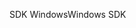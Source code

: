 <span data-ttu-id="4db0c-101">SDK Windows</span><span class="sxs-lookup"><span data-stu-id="4db0c-101">Windows SDK</span></span>